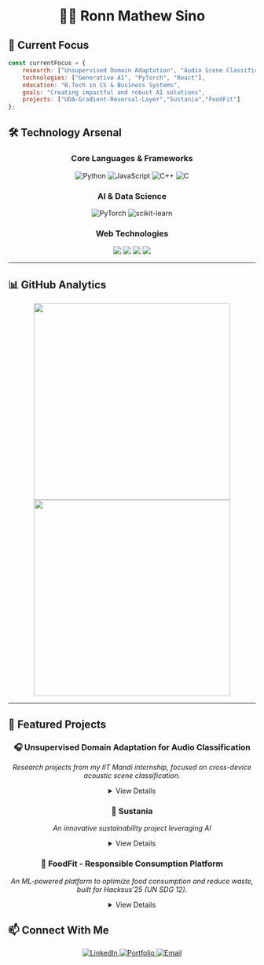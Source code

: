 <div align="center">

# 👨‍💻 Ronn Mathew Sino

</div>

## 🔮 Current Focus

```js
const currentFocus = {
    research: ["Unsupervised Domain Adaptation", "Audio Scene Classification"],
    technologies: ["Generative AI", "PyTorch", "React"],
    education: "B.Tech in CS & Business Systems",
    goals: "Creating impactful and robust AI solutions",
    projects: ["UDA-Gradient-Reversal-Layer","Sustania","FoodFit"]
};
```

## 🛠️ Technology Arsenal

<div align="center">

### Core Languages & Frameworks
![Python](https://img.shields.io/badge/Python-Expert-3776AB?style=for-the-badge&logo=python&logoColor=white)
![JavaScript](https://img.shields.io/badge/JavaScript-Beginner-F7DF1E?style=for-the-badge&logo=javascript&logoColor=black)
![C++](https://img.shields.io/badge/C++-Proficient-00599C?style=for-the-badge&logo=c%2B%2B&logoColor=white)
![C](https://img.shields.io/badge/C-Intermediate-A8B9CC?style=for-the-badge&logo=c&logoColor=black)

### AI & Data Science
![PyTorch](https://img.shields.io/badge/PyTorch-Beginner-EE4C2C?style=for-the-badge&logo=pytorch&logoColor=white)
![scikit-learn](https://img.shields.io/badge/scikit--learn-Intermediate-F7931E?style=for-the-badge&logo=scikit-learn&logoColor=white)

### Web Technologies
<div>
    <img src="https://img.shields.io/badge/React-61DAFB?style=for-the-badge&logo=react&logoColor=black" />
    <img src="https://img.shields.io/badge/Node.js-339933?style=for-the-badge&logo=node.js&logoColor=white" />
    <img src="https://img.shields.io/badge/HTML5-E34F26?style=for-the-badge&logo=html5&logoColor=white" />
    <img src="https://img.shields.io/badge/CSS3-1572B6?style=for-the-badge&logo=css3&logoColor=white" />
</div>

</div>

---

## 📊 GitHub Analytics

<p align="center">
    <img src="https://github-readme-stats.vercel.app/api?username=RonnMath03&show_icons=true&theme=tokyonight" width="400">
    <img src="https://github-readme-stats.vercel.app/api/top-langs/?username=RonnMath03&layout=compact&theme=tokyonight" width="400">
</p>

---

## 🎯 Featured Projects

<div align="center">

### 🎧 Unsupervised Domain Adaptation for Audio Classification
*Research projects from my IIT Mandi internship, focused on cross-device acoustic scene classification.*

<details>
<summary>View Details</summary>

#### Project 1: UDA with Gradient Reversal Layer (GRL)
- **Objective**: Implemented a Domain-Adversarial Neural Network (DANN) using a GRL to make an audio transformer (PaSST) robust to domain shifts across different recording devices.
- **Key Result**: Achieved **70.37%** accuracy on the target domain, a **22.76%** absolute improvement over the source-only baseline, demonstrating the effectiveness of adversarial training.
- **Repository**: [UDA-Gradient-Reversal-Layer](https://github.com/UDA-IIT-Mandi/UDA-Gradient-Reversal-Layer)

#### Project 2: UDA with Cycle Self-Training (CST)
- **Objective**: Developed a novel framework using Cycle Self-Training (CST) combined with FixMatch consistency regularization and a Sharpness-Aware Minimization (SAM) optimizer.
- **Key Result**: Attained a **66.57%** overall accuracy by leveraging a multi-component loss function, proving the viability of CST for audio domain adaptation.
- **Repository**: [UDA-Cycle-Self-Training](https://github.com/UDA-IIT-Mandi/UDA-Cycle-Self-Training)

</details>

### 🌱 Sustania
*An innovative sustainability project leveraging AI*

<details>
<summary>View Details</summary>

- Frontend - Typescript
- Backend - Python
- Advanced ML algorithms for environmental impact analysis
- Sustainable technology implementation
- Check out at [Sustania](https://github.com/RonnMath03/Sustania)

</details>

### 🥗 FoodFit - Responsible Consumption Platform
*An ML-powered platform to optimize food consumption and reduce waste, built for Hacksus'25 (UN SDG 12).*

<details>
<summary>View Details</summary>

- **Core Idea**: Provides data-driven insights, personalized portion recommendations, and waste forecasts to promote sustainable eating habits.
- **Tech Stack**:
    - **Frontend**: `TypeScript`, `React`, `Vite`, `Chakra UI`, `React Query`
    - **Backend**: `Python`, `Flask`, `scikit-learn`, `XGBoost`
- **ML Models**: Implemented Gradient Boosting for portion prediction, a Random Forest for waste classification, and collaborative filtering for meal recommendations.
- **Repository**: [FoodFit](https://github.com/RonnMath03/FoodFit)

</details>

</div>

## 📫 Connect With Me

<div align="center">
    <a href="https://linkedin.com/in/ronnmathewsino">
        <img src="https://img.shields.io/badge/LinkedIn-Connect-blue?style=for-the-badge&logo=linkedin" alt="LinkedIn" />
    </a>
    <a href="https://ronnmath03.github.io">
        <img src="https://img.shields.io/badge/Portfolio-Visit-success?style=for-the-badge&logo=github" alt="Portfolio" />
    </a>
    <a href="mailto:ronnmathewsino@gmail.com">
        <img src="https://img.shields.io/badge/Email-Contact-red?style=for-the-badge&logo=gmail" alt="Email" />
    </a>
</div>


